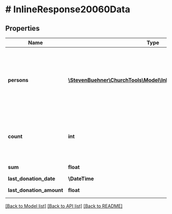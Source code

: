 # # InlineResponse20060Data

## Properties

Name | Type | Description | Notes
------------ | ------------- | ------------- | -------------
**persons** | [**\StevenBuehner\ChurchTools\Model\InlineResponse20018Person[]**](InlineResponse20018Person.md) | Contains either one element (a single donator) or two elements (donator and their spouse). | [optional]
**count** | **int** | Total number of donations in the specified accounting period. | [optional]
**sum** | **float** | Value is in cent. | [optional]
**last_donation_date** | **\DateTime** |  | [optional]
**last_donation_amount** | **float** | Value is in cent. | [optional]

[[Back to Model list]](../../README.md#models) [[Back to API list]](../../README.md#endpoints) [[Back to README]](../../README.md)
